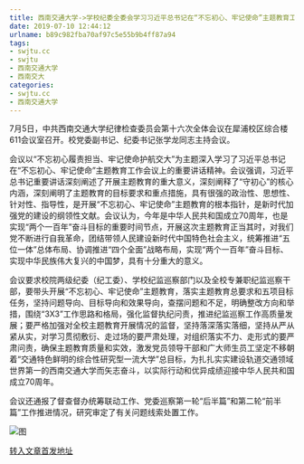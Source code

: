 ```yaml
---
title: 西南交通大学->学校纪委全委会学习习近平总书记在“不忘初心、牢记使命”主题教育工作会议上的讲话精神 | swjtu.cc
date: 2019-07-10 12:44:12
urlname: b89c982fba70af97c5e55b9b4ff87a94
tags: 
- swjtu.cc
- swjtu
- 西南交通大学
- 西南交大
categories:
- swjtu.cc
- 西南交通大学
---
```



7月5日，中共西南交通大学纪律检查委员会第十六次全体会议在犀浦校区综合楼611会议室召开。校党委副书记、纪委书记张学龙同志主持会议。

会议以“不忘初心履责担当、牢记使命护航交大”为主题深入学习了习近平总书记在“不忘初心、牢记使命”主题教育工作会议上的重要讲话精神。会议强调，习近平总书记重要讲话深刻阐述了开展主题教育的重大意义，深刻阐释了“守初心”的核心内涵，深刻阐明了主题教育的目标要求和重点措施，具有很强的政治性、思想性、针对性、指导性，是开展“不忘初心、牢记使命”主题教育的根本指针，是新时代加强党的建设的纲领性文献。会议认为，今年是中华人民共和国成立70周年，也是实现“两个一百年”奋斗目标的重要时间节点，开展这次主题教育正当其时，对我们党不断进行自我革命，团结带领人民建设新时代中国特色社会主义，统筹推进“五位一体”总体布局、协调推进“四个全面”战略布局，实现“两个一百年”奋斗目标、实现中华民族伟大复兴的中国梦，具有十分重大的意义。

会议要求校院两级纪委（纪工委）、学校纪监巡察部门以及全校专兼职纪监巡察干部，要带头开展“不忘初心、牢记使命”主题教育，落实主题教育总要求和五项目标任务，坚持问题导向、目标导向和效果导向，查摆问题和不足，明确整改方向和举措，围绕“3X3”工作思路和格局，强化监督执纪问责，推进纪监巡察工作高质量发展；要严格加强对全校主题教育开展情况的监督，坚持落深落实落细，坚持从严从紧从实，对学习贯彻敷衍、走过场的要严肃处理，对组织落实不力、走形式的要严肃问责，确保主题教育质量和实效，激发党员领导干部和广大师生员工坚定不移朝着“交通特色鲜明的综合性研究型一流大学”总目标，为扎扎实实建设轨道交通领域世界第一的西南交通大学而矢志奋斗，以实际行动和优异成绩迎接中华人民共和国成立70周年。

会议还通报了督查督办统筹联动工作、党委巡察第一轮“后半篇”和第二轮“前半篇”工作推进情况，研究审定了有关问题线索处置工作。



![图](https://news.swjtu.edu.cn/upload/201907/09/201907091440290296.jpg)

[转入文章首发地址](https://news.swjtu.edu.cn/shownews-18682.shtml)